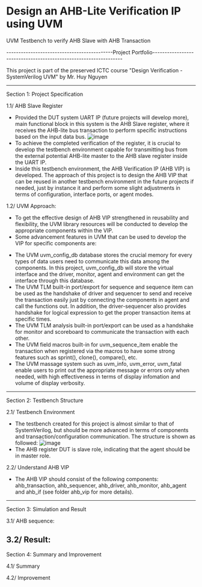# Design an AHB-Lite Verification IP using UVM
 UVM Testbench to verify AHB Slave with AHB Transaction

--------------------------------------------Project Portfolio-----------------------------------------------------------------

This project is part of the preserved ICTC course "Design Verification - SystemVerilog UVM" by Mr. Huy Nguyen

-------------------------------------------------------------------------------------------------------------------
Section 1: Project Specification

1.1/ AHB Slave Register
- Provided the DUT system UART IP (future projects will develop more), main functional block in this system is the AHB Slave register, where it receives the AHB-lite bus transaction to perform specific instructions based on the input data bus.
![image](https://github.com/user-attachments/assets/9370a48b-2320-41cb-b6bb-0aac1ec88ae6)
- To achieve the completed verification of the register, it is crucial to develop the testbench environment capable for transmitting bus from the external potential AHB-lite master to the AHB slave register inside the UART IP.
- Inside this testbench environment, the AHB Verification IP (AHB VIP) is developed. The approach of this project is to design the AHB VIP that can be reused in another testbench environment in the future projects if needed, just by instance it and perform some slight adjustments in terms of configuration, interface ports, or agent modes.

1.2/ UVM Approach:
- To get the effective design of AHB VIP strengthened in reusability and flexibility, the UVM library resources will be conducted to develop the appropriate components within the VIP.
- Some advancement features in UVM that can be used to develop the VIP for specific components are:
+ The UVM uvm_config_db database stores the crucial memory for every types of data users need to communicate this data among the components. In this project, uvm_config_db will store the virtual interface and the driver, monitor, agent and environment can get the interface through this database.
+ The UVM TLM built-in port/export for sequence and sequence item can be used as the handshake of driver and sequencer to send and receive the transaction easily just by connecting the components in agent and call the functions out. In addition, the driver-sequencer also provides handshake for logical expression to get the proper transaction items at specific times. 
+ The UVM TLM analysis built-in port/export can be used as a handshake for monitor and scoreboard to communicate the transaction with each other.
+ The UVM field macros built-in for uvm_sequence_item enable the transaction when registered via the macros to have some strong features such as sprint(), clone(), compare(), etc.
+ The UVM massage system such as uvm_info, uvm_error, uvm_fatal enable users to print out the appropriate message or errors only when needed, with high effectiveness in terms of display infomation and volume of display verbosity.

-------------------------------------------------------------------------------------------------------------------
Section 2: Testbench Structure

2.1/ Testbench Environment
- The testbench created for this project is almost similar to that of SystemVerilog, but should be more advanced in terms of components and transaction/configuration communication. The structure is shown as followed:
![image](https://github.com/user-attachments/assets/026430ff-b4c4-400e-86df-fca1d5322feb)
- The AHB register DUT is slave role, indicating that the agent should be in master role.

2.2/ Understand AHB VIP
- The AHB VIP should consist of the following components: ahb_transaction, ahb_sequencer, ahb_driver, ahb_monitor, ahb_agent and ahb_if (see folder ahb_vip for more details).
-------------------------------------------------------------------------------------------------------------------
Section 3: Simulation and Result

3.1/ AHB sequence:

3.2/ Result:
-------------------------------------------------------------------------------------------------------------------
Section 4: Summary and Improvement

4.1/ Summary

4.2/ Improvement
